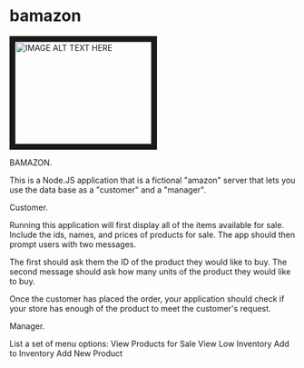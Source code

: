 # bamazon

<a href="http://www.youtube.com/watch?feature=player_embedded&v=N59RyAunix4
" target="_blank"><img src="http://img.youtube.com/vi/N59RyAunix4/0.jpg" 
alt="IMAGE ALT TEXT HERE" width="240" height="180" border="10" /></a>

BAMAZON.

This is a Node.JS application that is a fictional "amazon" server that lets you use the data base as a "customer" and a "manager".

Customer.

Running this application will first display all of the items available for sale. Include the ids, names, and prices of products for sale.
The app should then prompt users with two messages.

The first should ask them the ID of the product they would like to buy.
The second message should ask how many units of the product they would like to buy.

Once the customer has placed the order, your application should check if your store has enough of the product to meet the customer's request.

Manager.

List a set of menu options:
View Products for Sale
View Low Inventory
Add to Inventory
Add New Product
